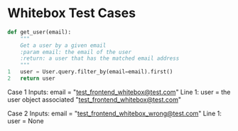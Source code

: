 # Whitebox Test Cases #
```python
def get_user(email):
    """
    Get a user by a given email
    :param email: the email of the user
    :return: a user that has the matched email address
    """
1   user = User.query.filter_by(email=email).first()
2   return user
```

Case 1
Inputs: email = "test_frontend_whitebox@test.com"
Line 1: user = the user object associated "test_frontend_whitebox@test.com"

Case 2
Inputs: email = "test_frontend_whitebox_wrong@test.com"
Line 1: user = None